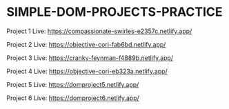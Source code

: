 # SIMPLE-DOM-PROJECTS-PRACTICE

Project 1 Live: https://compassionate-swirles-e2357c.netlify.app/

Project 2 Live: https://objective-cori-fab6bd.netlify.app/

Project 3 Live: https://cranky-feynman-f4889b.netlify.app/

Project 4 Live: https://objective-cori-eb323a.netlify.app/

Project 5 Live: https://domproject5.netlify.app/

Project 6 Live: https://domproject6.netlify.app/
